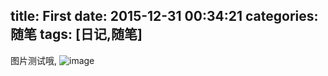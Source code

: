 title: First
date: 2015-12-31 00:34:21
categories: 随笔
tags: [日记,随笔]
---
图片测试哦, ![image](/First/logo.png)

